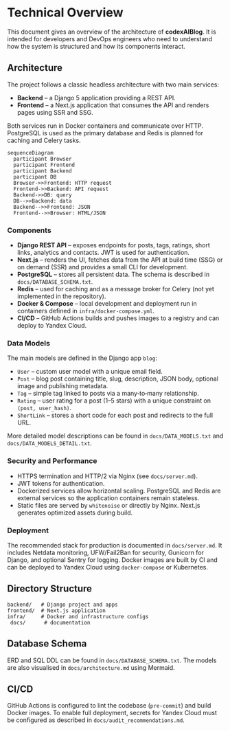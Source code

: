 # Technical Overview

This document gives an overview of the architecture of **codexAIBlog**. It is intended for developers and DevOps engineers who need to understand how the system is structured and how its components interact.

## Architecture

The project follows a classic headless architecture with two main services:

- **Backend** – a Django 5 application providing a REST API.
- **Frontend** – a Next.js application that consumes the API and renders pages using SSR and SSG.

Both services run in Docker containers and communicate over HTTP. PostgreSQL is used as the primary database and Redis is planned for caching and Celery tasks.

```
sequenceDiagram
  participant Browser
  participant Frontend
  participant Backend
  participant DB
  Browser->>Frontend: HTTP request
  Frontend->>Backend: API request
  Backend->>DB: query
  DB-->>Backend: data
  Backend-->>Frontend: JSON
  Frontend-->>Browser: HTML/JSON
```

### Components

- **Django REST API** – exposes endpoints for posts, tags, ratings, short links, analytics and contacts. JWT is used for authentication.
- **Next.js** – renders the UI, fetches data from the API at build time (SSG) or on demand (SSR) and provides a small CLI for development.
- **PostgreSQL** – stores all persistent data. The schema is described in `docs/DATABASE_SCHEMA.txt`.
- **Redis** – used for caching and as a message broker for Celery (not yet implemented in the repository).
- **Docker & Compose** – local development and deployment run in containers defined in `infra/docker-compose.yml`.
- **CI/CD** – GitHub Actions builds and pushes images to a registry and can deploy to Yandex Cloud.

### Data Models

The main models are defined in the Django app `blog`:

- `User` – custom user model with a unique email field.
- `Post` – blog post containing title, slug, description, JSON body, optional image and publishing metadata.
- `Tag` – simple tag linked to posts via a many‑to‑many relationship.
- `Rating` – user rating for a post (1–5 stars) with a unique constraint on `(post, user_hash)`.
- `ShortLink` – stores a short code for each post and redirects to the full URL.

More detailed model descriptions can be found in `docs/DATA_MODELS.txt` and `docs/DATA_MODELS_DETAIL.txt`.

### Security and Performance

- HTTPS termination and HTTP/2 via Nginx (see `docs/server.md`).
- JWT tokens for authentication.
- Dockerized services allow horizontal scaling. PostgreSQL and Redis are external services so the application containers remain stateless.
- Static files are served by `whitenoise` or directly by Nginx. Next.js generates optimized assets during build.

### Deployment

The recommended stack for production is documented in `docs/server.md`. It includes Netdata monitoring, UFW/Fail2Ban for security, Gunicorn for Django, and optional Sentry for logging. Docker images are built by CI and can be deployed to Yandex Cloud using `docker-compose` or Kubernetes.

## Directory Structure

```
backend/   # Django project and apps
frontend/  # Next.js application
infra/     # Docker and infrastructure configs
 docs/      # documentation
```

## Database Schema

ERD and SQL DDL can be found in `docs/DATABASE_SCHEMA.txt`. The models are also visualised in `docs/architecture.md` using Mermaid.

## CI/CD

GitHub Actions is configured to lint the codebase (`pre-commit`) and build Docker images. To enable full deployment, secrets for Yandex Cloud must be configured as described in `docs/audit_recommendations.md`.

